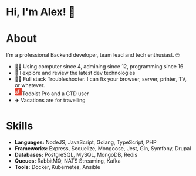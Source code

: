 # Hi, I'm Alex! :wave:

# About

I'm a professional Backend developer, team lead and tech enthusiast. :nerd_face: 

* :man_technologist: Using computer since 4, admining since 12, programming since 16
* :telescope: I explore and review the latest dev technologies
* :man_firefighter: Full stack Troubleshooter. I can fix your browser, server, printer, TV, or whatever.
* <img height="20" src="assets/todoist.svg">Todoist Pro and a GTD user
* :airplane: Vacations are for travelling

# Skills

* **Languages:** NodeJS, JavaScript, Golang, TypeScript, PHP
* **Frameworks:** Express, Sequelize, Mongoose, Jest, Gin, Symfony, Drupal
* **Databases:** PostgreSQL, MySQL, MongoDB, Redis
* **Queues:** RabbitMQ, NATS Streaming, Kafka
* **Tools:** Docker, Kubernetes, Ansible
